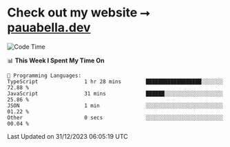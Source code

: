 # Check out my website ⭢ [pauabella.dev](https://pauabella.dev)

<!--START_SECTION:waka-->
![Code Time](http://img.shields.io/badge/Code%20Time-2%2C818%20hrs%2047%20mins-blue)

📊 **This Week I Spent My Time On** 

```text
💬 Programming Languages: 
TypeScript               1 hr 28 mins        ██████████████████░░░░░░░   72.88 % 
JavaScript               31 mins             ██████░░░░░░░░░░░░░░░░░░░   25.86 % 
JSON                     1 min               ░░░░░░░░░░░░░░░░░░░░░░░░░   01.22 % 
Other                    0 secs              ░░░░░░░░░░░░░░░░░░░░░░░░░   00.04 % 
```


 Last Updated on 31/12/2023 06:05:19 UTC
<!--END_SECTION:waka-->
